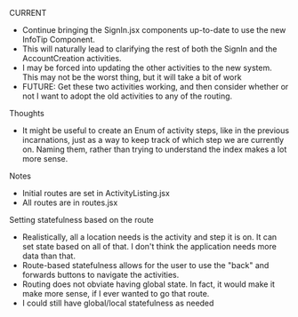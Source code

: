 CURRENT
- Continue bringing the SignIn.jsx components up-to-date to use the new InfoTip Component.
- This will naturally lead to clarifying the rest of both the SignIn and the AccountCreation activities.
- I may be forced into updating the other activities to the new system. This may not be the worst thing, but it will take a bit of work
- FUTURE: Get these two activities working, and then consider whether or not I want to adopt the old activities to any of the routing.

Thoughts
- It might be useful to create an Enum of activity steps, like in the previous incarnations, just as a way to keep track of which step we are currently on. Naming them, rather than trying to understand the index makes a lot more sense.

Notes
- Initial routes are set in ActivityListing.jsx
- All routes are in routes.jsx

Setting statefulness based on the route
- Realistically, all a location needs is the activity and step it is on. It can set state based on all of that. I don't think the application needs more data than that.
- Route-based statefulness allows for the user to use the "back" and forwards buttons to navigate the activities.
- Routing does not obviate having global state. In fact, it would make it make more sense, if I ever wanted to go that route.
- I could still have global/local statefulness as needed

